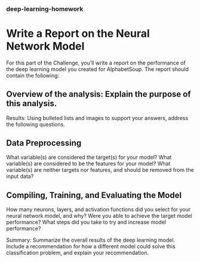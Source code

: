 ### deep-learning-homework
# Write a Report on the Neural Network Model
For this part of the Challenge, you’ll write a report on the performance of the deep learning model you created for AlphabetSoup.
The report should contain the following:

## Overview of the analysis: Explain the purpose of this analysis.

Results: Using bulleted lists and images to support your answers, address the following questions.

## Data Preprocessing

What variable(s) are considered the target(s) for your model?
What variable(s) are considered to be the features for your model?
What variable(s) are neither targets nor features, and should be removed from the input data?

## Compiling, Training, and Evaluating the Model

How many neurons, layers, and activation functions did you select for your neural network model, and why?
Were you able to achieve the target model performance?
What steps did you take to try and increase model performance?

Summary: Summarize the overall results of the deep learning model. Include a recommendation for how a different model could solve this classification problem, and explain your recommendation.
